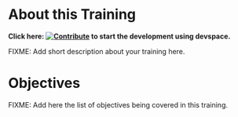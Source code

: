 # About this Training

**Click here: [![Contribute](https://www.eclipse.org/che/contribute.svg)](https://devspaces.apps.tools-na100.dev.ole.redhat.com/#https://github.com/RedHatQuickCourses/ocp-aws-sts-deployment) to start the development using devspace.**

FIXME: Add short description about your training here.

# Objectives

FIXME: Add here the list of objectives being covered in this training.

